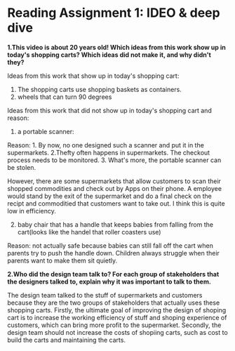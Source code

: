 Reading Assignment 1: IDEO & deep dive
========================================

**1.This video is about 20 years old! Which ideas from this work show up in today's shopping carts? Which ideas did not make it, and why didn't they?**

Ideas from this work that show up in today's shopping cart:

1) The shopping carts use shopping baskets as containers.
2) wheels that can turn 90 degrees

Ideas from this work that did not show up in today's shopping cart and reason:

1) a portable scanner: 

  Reason: 1. By now, no one designed such a scanner and put it in the supermarkets. 2.Thefty often happens in supermarkets. The checkout process needs to be monitored. 3. What's more, the portable scanner can be stolen.
  
  However, there are some supermarkets that allow customers to scan their shopped commodities and check out by Apps on their phone. A employee would stand by the exit of the supermarket and do a final check on the recipt and commoditied that customers want to take out. I think this is quite low in efficiency.
  
  
2) baby chair that has a handle that keeps babies from falling from the cart(looks like the handel that roller coasters use)

Reason: not actually safe because babies can still fall off the cart when parents try to push the handle down. Children always struggle when their parents want to make them sit quietly.

**2.Who did the design team talk to? For each group of stakeholders that the designers talked to, explain why it was important to talk to them.**

The design team talked to the stuff of supermarkets and customers because they are the two groups of stakeholders that actually uses these shopping carts. Firstly, the ultimate goal of improving the design of shoping cart is to increase the working efficiency of stuff and shoping experience of customers, which can bring more profit to the supermarket. Secondly, the design team should not increase the costs of shopiing carts, such as cost to build the carts and maintaining the carts.
